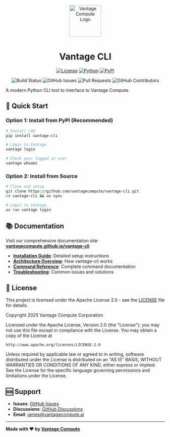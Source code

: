 <div align="center">
<a href="https://www.vantagecompute.ai/">
  <img src="https://vantage-compute-public-assets.s3.us-east-1.amazonaws.com/branding/vantage-logo-text-black-horz.png" alt="Vantage Compute Logo" width="100" style="margin-bottom: 0.5em;"/>
</a>
</div>
<div align="center">

# Vantage CLI

[![License](https://img.shields.io/badge/license-Apache%202.0-green.svg)](LICENSE)
[![Python](https://img.shields.io/badge/python-3.11+-blue.svg)](https://python.org)
[![PyPI](https://img.shields.io/pypi/v/vantage-cli.svg)](https://pypi.org/project/vantage-cli/)

![Build Status](https://img.shields.io/github/actions/workflow/status/vantagecompute/vantage-cli/ci.yaml?branch=main&label=build&logo=github&style=plastic)
![GitHub Issues](https://img.shields.io/github/issues/vantagecompute/vantage-cli?label=issues&logo=github&style=plastic)
![Pull Requests](https://img.shields.io/github/issues-pr/vantagecompute/vantage-cli?label=pull-requests&logo=github&style=plastic)
![GitHub Contributors](https://img.shields.io/github/contributors/vantagecompute/vantage-cli?logo=github&style=plastic)

</div>

A modern Python CLI tool to interface to Vantage Compute.

## 🚀 Quick Start

### Option 1: Install from PyPI (Recommended)

```bash
# Install LXD
pip install vantage-cli

# Login to Vantage
vantage login

# Check your logged in user
vantage whoami
```

### Option 2: Install from Source

```bash
# Clone and setup
git clone https://github.com/vantagecompute/vantage-cli.git
cd vantage-cli && uv sync

# Login to Vantage
uv run vantage login
```

## 📚 Documentation

Visit our comprehensive documentation site:
**[vantagecompute.github.io/vantage-cli](https://vantagecompute.github.io/vantage-cli)**

- **[Installation Guide](https://vantagecompute.github.io/vantage-cli/installation/)**: Detailed setup instructions
- **[Architecture Overview](https://vantagecompute.github.io/vantage-cli/architecture/)**: How vantage-cli works
- **[Command Reference](https://vantagecompute.github.io/vantage-cli/commands/)**: Complete command documentation
- **[Troubleshooting](https://vantagecompute.github.io/vantage-cli/troubleshooting/)**: Common issues and solutions


## 📄 License

This project is licensed under the Apache License 2.0 - see the [LICENSE](LICENSE) file for details.

Copyright 2025 Vantage Compute Corporation

Licensed under the Apache License, Version 2.0 (the "License");
you may not use this file except in compliance with the License.
You may obtain a copy of the License at

    http://www.apache.org/licenses/LICENSE-2.0

Unless required by applicable law or agreed to in writing, software
distributed under the License is distributed on an "AS IS" BASIS,
WITHOUT WARRANTIES OR CONDITIONS OF ANY KIND, either express or implied.
See the License for the specific language governing permissions and
limitations under the License.

## 🆘 Support

- **Issues**: [GitHub Issues](https://github.com/vantagecompute/vantage-cli/issues)
- **Discussions**: [GitHub Discussions](https://github.com/vantagecompute/vantage-cli/discussions)
- **Email**: [james@vantagecompute.ai](mailto:james@vantagecompute.ai)

---

**Made with ❤️ by [Vantage Compute](https://vantagecompute.ai)**
